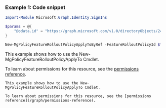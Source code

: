 ### Example 1: Code snippet

```powershell
Import-Module Microsoft.Graph.Identity.SignIns

$params = @{
	"@odata.id" = "https://graph.microsoft.com/v1.0/directoryObjects/2441b489-4f12-4882-b039-8f6006bd66da"
}

New-MgPolicyFeatureRolloutPolicyApplyToByRef -FeatureRolloutPolicyId $featureRolloutPolicyId -BodyParameter $params
```
This example shows how to use the New-MgPolicyFeatureRolloutPolicyApplyTo Cmdlet.

To learn about permissions for this resource, see the [permissions reference](/graph/permissions-reference).


```
This example shows how to use the New-MgPolicyFeatureRolloutPolicyApplyTo Cmdlet.

To learn about permissions for this resource, see the [permissions reference](/graph/permissions-reference).

